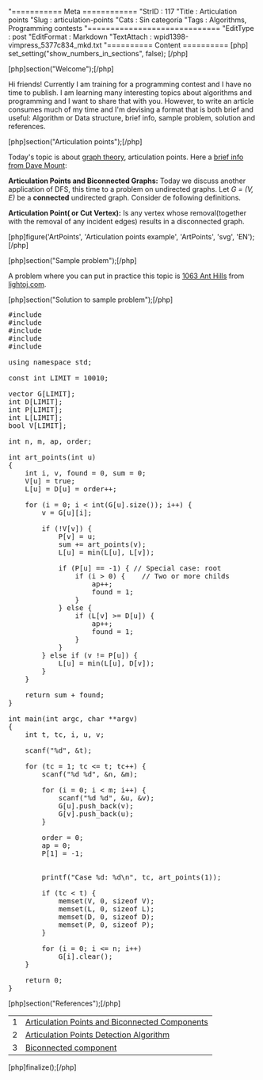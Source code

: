 "=========== Meta ============
"StrID : 117
"Title : Articulation points
"Slug  : articulation-points
"Cats  : Sin categoría
"Tags  : Algorithms, Programming contests
"=============================
"EditType   : post
"EditFormat : Markdown
"TextAttach : wpid1398-vimpress_5377c834_mkd.txt
"========== Content ==========
[php]
set_setting("show_numbers_in_sections", false);
[/php]

[php]section("Welcome");[/php]

Hi friends! Currently I am training for a programming contest and I have no time to publish. I am learning many interesting topics about algorithms and programming and I want to share that with you. However, to write an article consumes much of my time and I'm devising a format that is both brief and useful: Algorithm or Data structure, brief info, sample problem, solution and references.

[php]section("Articulation points");[/php]

Today's topic is about <a href="http://en.wikipedia.org/wiki/Graph_theory" target="_blank">graph theory</a>, articulation points. Here a <a href="http://www.cs.umd.edu/~samir/451/bc.ps" target="_blank">brief info from Dave Mount</a>:

<div class="box">
<strong>Articulation Points and Biconnected Graphs:</strong> Today we discuss another application of DFS, this time to a problem on undirected graphs. Let <em>G = (V, E)</em> be a <strong> connected</strong> undirected graph. Consider de following definitions.

<strong>Articulation Point( or Cut Vertex):</strong> Is any vertex whose removal(together with the removal of any incident edges) results in a disconnected graph.
</div>

[php]figure('ArtPoints', 'Articulation points example', 'ArtPoints', 'svg', 'EN');[/php]

[php]section("Sample problem");[/php]

A problem where you can put in practice this topic is <a href="http://lightoj.com/volume_showproblem.php?problem=1063" target="_blank">1063 Ant Hills</a> from <a href="http://lightoj.com" target="_blank">lightoj.com</a>.

[php]section("Solution to sample problem");[/php]

<pre lang="cpp" theme="slate">
#include <iostream>
#include <cstdio>
#include <vector>
#include <cstring>
#include <algorithm>

using namespace std;

const int LIMIT = 10010;

vector<int> G[LIMIT];
int D[LIMIT];
int P[LIMIT];
int L[LIMIT];
bool V[LIMIT];

int n, m, ap, order;

int art_points(int u)
{
    int i, v, found = 0, sum = 0;
    V[u] = true;
    L[u] = D[u] = order++;

    for (i = 0; i < int(G[u].size()); i++) {
        v = G[u][i];

        if (!V[v]) {
            P[v] = u;
            sum += art_points(v);
            L[u] = min(L[u], L[v]);

            if (P[u] == -1) { // Special case: root
                if (i > 0) {    // Two or more childs
                    ap++;
                    found = 1;
                }
            } else {
                if (L[v] >= D[u]) {
                    ap++;
                    found = 1;
                }
            }
        } else if (v != P[u]) {
            L[u] = min(L[u], D[v]);
        }
    }

    return sum + found;
}

int main(int argc, char **argv)
{
    int t, tc, i, u, v;

    scanf("%d", &t);

    for (tc = 1; tc <= t; tc++) {
        scanf("%d %d", &n, &m);

        for (i = 0; i < m; i++) {
            scanf("%d %d", &u, &v);
            G[u].push_back(v);
            G[v].push_back(u);
        }

        order = 0;
        ap = 0;
        P[1] = -1;


        printf("Case %d: %d\n", tc, art_points(1));

        if (tc < t) {
            memset(V, 0, sizeof V);
            memset(L, 0, sizeof L);
            memset(D, 0, sizeof D);
            memset(P, 0, sizeof P);
        }

        for (i = 0; i <= n; i++)
            G[i].clear();
    }

    return 0;
}
</pre>

[php]section("References");[/php]

<table border="0">
  <tr><td>1</td>   <td><a href="http://www.cs.umd.edu/~samir/451/bc.ps" target="_blank">Articulation Points and Biconnected Components</a></td></tr>
  <tr><td>2</td>   <td><a href="http://www.ibluemojo.com/school/articul_algorithm.html" target="_blank">Articulation Points Detection Algorithm</a></td></tr>
  <tr><td>3</td><td><a href="http://en.wikipedia.org/wiki/Biconnected_component" target="_blank">Biconnected component</a></td></tr>
</table>

[php]finalize();[/php]
